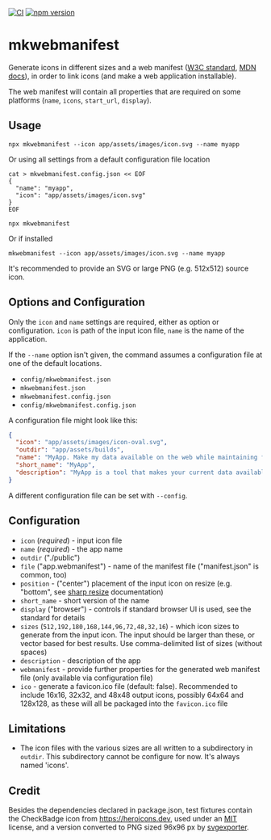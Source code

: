 [![CI](https://github.com/febeling/mkwebmanifest/actions/workflows/node.js.yml/badge.svg)](https://github.com/febeling/mkwebmanifest/actions/workflows/node.js.yml)
[![npm version](https://badge.fury.io/js/mkwebmanifest.svg)](https://badge.fury.io/js/mkwebmanifest)

# mkwebmanifest

Generate icons in different sizes and a web manifest ([W3C standard](https://w3c.github.io/manifest/), [MDN docs](https://developer.mozilla.org/en-US/docs/Web/Manifest)), in order to link icons (and make a web application installable).

The web manifest will contain all properties that are required on some platforms (`name`, `icons`, `start_url`, `display`).

## Usage

```shell
npx mkwebmanifest --icon app/assets/images/icon.svg --name myapp
```

Or using all settings from a default configuration file location

```shell
cat > mkwebmanifest.config.json << EOF
{
  "name": "myapp",
  "icon": "app/assets/images/icon.svg"
}
EOF

npx mkwebmanifest
```

Or if installed

```shell
mkwebmanifest --icon app/assets/images/icon.svg --name myapp
```

It's recommended to provide an SVG or large PNG (e.g. 512x512) source icon.

## Options and Configuration

Only the `icon` and `name` settings are required, either as option or configuration. `icon` is path of the input icon file, `name` is the name of the application.

If the `--name` option isn't given, the command assumes a configuration file at one of the default locations.

- `config/mkwebmanifest.json`
- `mkwebmanifest.json`
- `mkwebmanifest.config.json`
- `config/mkwebmanifest.config.json`

A configuration file might look like this:

```json
{
  "icon": "app/assets/images/icon-oval.svg",
  "outdir": "app/assets/builds",
  "name": "MyApp. Make my data available on the web while maintaining full control",
  "short_name": "MyApp",
  "description": "MyApp is a tool that makes your current data available while maintaining full control over it"
}
```

A different configuration file can be set with `--config`.

## Configuration

- `icon` (_required_) - input icon file
- `name` (_required_) - the app name
- `outdir` ("./public")
- `file` ("app.webmanifest") - name of the manifest file ("manifest.json" is common, too)
- `position` - ("center") placement of the input icon on resize (e.g. "bottom", see [sharp resize](https://sharp.pixelplumbing.com/api-resize/) documentation)
- `short_name` - short version of the name
- `display` ("browser") - controls if standard browser UI is used, see the standard for details
- `sizes` (`512,192,180,168,144,96,72,48,32,16`) - which icon sizes to generate from the input icon. The input should be larger than these, or vector based for best results. Use comma-delimited list of sizes (without spaces)
- `description` - description of the app
- `webmanifest` - provide further properties for the generated web manifest file (only available via configuration file)
- `ico` - generate a favicon.ico file (default: false). Recommended to include 16x16, 32x32, and 48x48 output icons, possibly 64x64 and 128x128, as these will all be packaged into the `favicon.ico` file

## Limitations

- The icon files with the various sizes are all written to a subdirectory in `outdir`. This subdirectory cannot be configure for now. It's always named 'icons'.

## Credit

Besides the dependencies declared in package.json, test fixtures contain the CheckBadge icon from https://heroicons.dev, used under an [MIT](https://github.com/tailwindlabs/heroicons/blob/master/LICENSE) license, and a version converted to PNG sized 96x96 px by [svgexporter](https://www.npmjs.com/package/svgexport).
